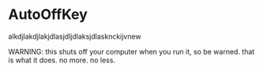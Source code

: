 # AutoOffKey
alkdjlakdjlakjdlasjdljdlaksjdlasknckijvnew

WARNING:
this shuts off your computer when you run it, so be warned. that is what it does. no more. no less.
